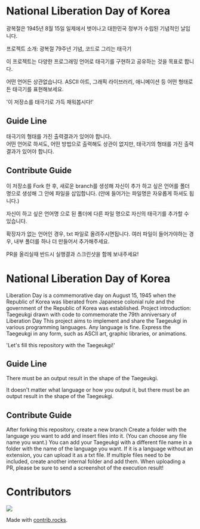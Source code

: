 # National Liberation Day of Korea

광복절은 1945년 8월 15일 일제에서 벗어나고 대한민국 정부가 수립된 기념적인 날입니다.

프로젝트 소개: 광복절 79주년 기념, 코드로 그리는 태극기

이 프로젝트는 다양한 프로그래밍 언어로 태극기를 구현하고 공유하는 것을 목표로 합니다.

어떤 언어든 상관없습니다.
ASCII 아트, 그래픽 라이브러리, 애니메이션 등 어떤 형태로든 태극기를 표현해보세요.    

'이 저장소를 태극기로 가득 채워봅시다!'

## Guide Line   
태극기의 형태를 가진 출력결과가 있어야 합니다.     
어떤 언어로 하셔도, 어떤 방법으로 출력해도 상관이 없지만, 태극기의 형태를 가진 출력결과가 있어야 합니다.   

## Contribute Guide
이 저장소를 Fork 한 후, 새로운 branch를 생성해
자신이 추가 하고 싶은 언어를 폴더 명으로 생성해 그 안에 파일을 삽입합니다.
(안에 들어가는 파일명은 자유롭게 하셔도 됩니다.)

자신이 하고 싶은 언어명 으로 된 폴더에 다른 파일 명으로 자신의 태극기를 추가할 수 있습니다.

확장자가 없는 언어인 경우, txt 파일로 올려주시면됩니다.
여러 파일이 들어가야하는 경우, 내부 폴더를 하나 더 만들어서 추가해주세요.

PR을 올리실때 반드시 실행결과 스크린샷을 함께 보내주세요!


# National Liberation Day of Korea
Liberation Day is a commemorative day on August 15, 1945 when the Republic of Korea was liberated from Japanese colonial rule and the government of the Republic of Korea was established.
Project introduction: Taegeukgi drawn with code to commemorate the 79th anniversary of Liberation Day
This project aims to implement and share the Taegeukgi in various programming languages.
Any language is fine.
Express the Taegeukgi in any form, such as ASCII art, graphic libraries, or animations.

'Let's fill this repository with the Taegeukgi!'
## Guide Line

There must be an output result in the shape of the Taegeukgi.

It doesn't matter what language or how you output it, but there must be an output result in the shape of the Taegeukgi.

## Contribute Guide
After forking this repository, create a new branch
Create a folder with the language you want to add and insert files into it.
(You can choose any file name you want.)
You can add your Taegeukgi with a different file name in a folder with the name of the language you want. If it is a language without an extension, you can upload it as a txt file.
If multiple files need to be included, create another internal folder and add them.
When uploading a PR, please be sure to send a screenshot of the execution result!  



# Contributors


<a href="https://github.com/balhyo-younjisang/taegeukgi/graphs/contributors">
  <img src="https://contrib.rocks/image?repo=balhyo-younjisang/taegeukgi" />
</a>

Made with [contrib.rocks](https://contrib.rocks).